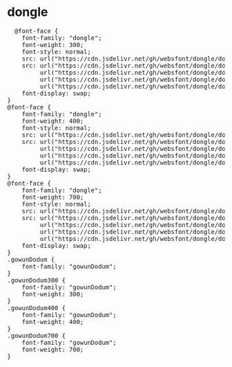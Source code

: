 # dongle
<pre>
  @font-face {
    font-family: "dongle";
    font-weight: 300;
    font-style: normal;
    src: url("https://cdn.jsdelivr.net/gh/websfont/dongle/dongle-Light.eot");
    src: url("https://cdn.jsdelivr.net/gh/websfont/dongle/dongle-Light.eot?#iefix") format("embedded-opentype"),
         url("https://cdn.jsdelivr.net/gh/websfont/dongle/dongle-Light.woff2") format("woff2"),
         url("https://cdn.jsdelivr.net/gh/websfont/dongle/dongle-Light.woff") format("woff"),
         url("https://cdn.jsdelivr.net/gh/websfont/dongle/dongle-Light.ttf") format("truetype");
    font-display: swap;
}
@font-face {
    font-family: "dongle";
    font-weight: 400;
    font-style: normal;
    src: url("https://cdn.jsdelivr.net/gh/websfont/dongle/dongle-Regular.eot");
    src: url("https://cdn.jsdelivr.net/gh/websfont/dongle/dongle-Regular.eot?#iefix") format("embedded-opentype"),
         url("https://cdn.jsdelivr.net/gh/websfont/dongle/dongle-Regular.woff2") format("woff2"),
         url("https://cdn.jsdelivr.net/gh/websfont/dongle/dongle-Regular.woff") format("woff"),
         url("https://cdn.jsdelivr.net/gh/websfont/dongle/dongle-Regular.ttf") format("truetype");
    font-display: swap;
}
@font-face {
    font-family: "dongle";
    font-weight: 700;
    font-style: normal;
    src: url("https://cdn.jsdelivr.net/gh/websfont/dongle/dongle-Bold.eot");
    src: url("https://cdn.jsdelivr.net/gh/websfont/dongle/dongle-Bold.eot?#iefix") format("embedded-opentype"),
         url("https://cdn.jsdelivr.net/gh/websfont/dongle/dongle-Bold.woff2") format("woff2"),
         url("https://cdn.jsdelivr.net/gh/websfont/dongle/dongle-Bold.woff") format("woff"),
         url("https://cdn.jsdelivr.net/gh/websfont/dongle/dongle-Bold.ttf") format("truetype");
    font-display: swap;
}
.gowunDodum {
    font-family: "gowunDodum";
}
.gowunDodum300 {
    font-family: "gowunDodum";
    font-weight: 300;
}
.gowunDodum400 {
    font-family: "gowunDodum";
    font-weight: 400;
}
.gowunDodum700 {
    font-family: "gowunDodum";
    font-weight: 700;
}
</pre>
